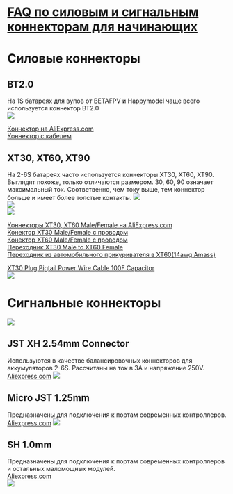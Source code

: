 # [FAQ по силовым и сигнальным коннекторам для начинающих](https://flymod.net/txt/power_connector_faq) 

# Силовые коннекторы

## BT2.0
На 1S батареях для вупов от BETAFPV и Happymodel чаще всего используется коннектор BT2.0  
![](Con_BT20.png) 

[Коннектор на AliExpress.com](https://aliexpress.com/item/1005004465425088.html)  
[Коннектор с кабелем](https://aliexpress.com/item/1005004332146747.html)

##  XT30, XT60, XT90
На 2-6S батареях часто используется коннекторы XT30, XT60, XT90. Выглядят похоже, только отличаются размером. 30, 60, 90 означает максимальный ток. Соответвенно, чем току выше, тем коннектор больше и имеет более толстые контакты.
![](Con_XT30_Female.png)  
![](Con_XT30_Male.png)  
![](Con_Male_Female.png) 

[Коннекторы XT30, XT60 Male/Female на AliExpress.com](https://aliexpress.com/item/33061763696.html)  
[Конектор XT30 Male/Female с проводом](https://aliexpress.com/item/4000508049106.html)  
[Конектор XT60 Male/Female с проводом](https://https://aliexpress.com/item/4000303272962.html?)  
[Переходник XT30 Male to XT60 Female](https://aliexpress.com/item/1005006329573000.html)  
[Переходник из автомобильного прикуривателя в XT60(14awg Amass)](https://aliexpress.com/item/4000545689742.html)  

[XT30 Plug Pigtail Power Wire Cable 100F Capacitor](https://vi.aliexpress.com/item/4000156071382.html)  
![](XT30_withCapacitor.png)

# Сигнальные коннекторы
![](Con_SignalConnectors.jpg)

## JST XH 2.54mm Connector
Используются в качестве балансировочных коннекторов для аккумуляторов 2-6S. Рассчитаны на ток в 3А и напряжение 250V.  
[Aliexpress.com](https://aliexpress.com/item/1005004942868032.html)
![](Con_XH_2.54.png)  

## Micro JST 1.25mm
Предназначены для подключения к портам современных контроллеров.  
[Aliexpress.com](https://aliexpress.com/item/1005003998299082.html)
![](Con_JST_1.25.png)  

## SH 1.0mm
Предназначены для подключения к портам современных контроллеров и остальных маломощных модулей.  
[Aliexpress.com](https://aliexpress.com/item/4000898605030.html)  
![](Con_SH1.0mm.png)



